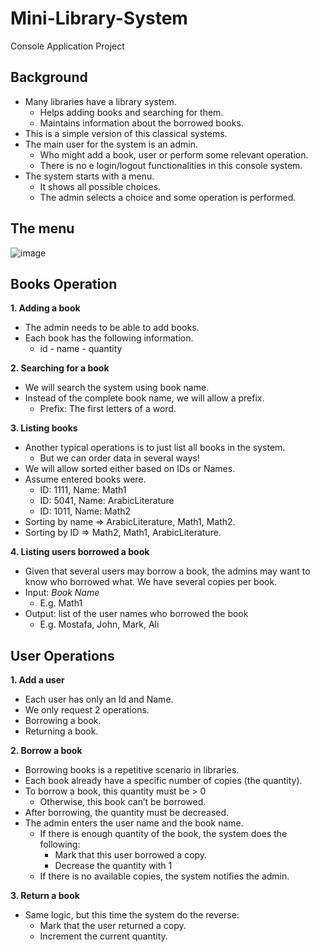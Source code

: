 # Mini-Library-System
Console Application Project

## Background
- Many libraries have a library system.
  - Helps adding books and searching for them.
  - Maintains information about the borrowed books.
- This is a simple version of this classical systems.
- The main user for the system is an admin.
  - Who might add a book, user or perform some relevant operation.
  - There is no e login/logout functionalities in this console system.
- The system starts with a menu.
  - It shows all possible choices.
  - The admin selects a choice and some operation is performed.
  
## The menu
![image](https://user-images.githubusercontent.com/115221628/201103117-a10f1397-7f4c-4985-8366-691655f151df.png)
 
 
## Books Operation
**1. Adding a book**
- The admin needs to be able to add books.
- Each book has the following information.
  - id - name - quantity
  
**2. Searching for a book**
- We will search the system using book name.
- Instead of the complete book name, we will allow a prefix.
  - Prefix: The first letters of a word.

**3. Listing books**
- Another typical operations is to just list all books in the system.
  - But we can order data in several ways!
- We will allow sorted either based on IDs or Names.
- Assume entered books were.
  - ID: 1111, Name: Math1
  - ID: 5041, Name: ArabicLiterature
  - ID: 1011, Name: Math2
- Sorting by name ⇒ ArabicLiterature, Math1, Math2.
- Sorting by ID ⇒ Math2, Math1, ArabicLiterature.

**4. Listing users borrowed a book**
- Given that several users may borrow a book, the admins may want to know who borrowed what. We have several copies per book.
- Input: *Book Name*
  - E.g. Math1
- Output: list of the user names who borrowed the book
  - E.g. Mostafa, John, Mark, Ali

## User Operations
**1. Add a user**
- Each user has only an Id and Name.
- We only request 2 operations.
 - Borrowing a book.
 - Returning a book.

**2. Borrow a book**
- Borrowing books is a repetitive scenario in libraries.
- Each book already have a specific number of copies (the quantity).
- To borrow a book, this quantity must be > 0
  - Otherwise, this book can’t be borrowed.
- After borrowing, the quantity must be decreased.
- The admin enters the user name and the book name.
  - If there is enough quantity of the book, the system does the following:
    - Mark that this user borrowed a copy.
    - Decrease the quantity with 1
  - If there is no available copies, the system notifies the admin.
  
**3. Return a book**
- Same logic, but this time the system do the reverse:
   - Mark that the user returned a copy.
   - Increment the current quantity.



  
 



  
  
